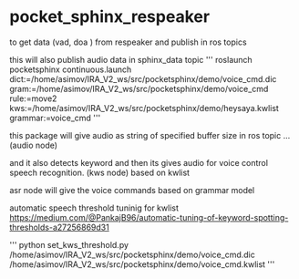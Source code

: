 # pocket_sphinx_respeaker
to get data (vad, doa ) from respeaker and publish in ros topics


this will also publish audio data in sphinx_data topic 
'''
roslaunch pocketsphinx continuous.launch dict:=/home/asimov/IRA_V2_ws/src/pocketsphinx/demo/voice_cmd.dic gram:=/home/asimov/IRA_V2_ws/src/pocketsphinx/demo/voice_cmd rule:=move2 kws:=/home/asimov/IRA_V2_ws/src/pocketsphinx/demo/heysaya.kwlist grammar:=voice_cmd
'''

this package will give audio as string of specified buffer size in ros topic ...(audio node)

and it also detects keyword and then its gives audio for voice control speech recognition. (kws node) based on kwlist

asr node will give the voice commands based on grammar model 




automatic speech threshold tuninig for kwlist 
https://medium.com/@PankajB96/automatic-tuning-of-keyword-spotting-thresholds-a27256869d31

'''
python set_kws_threshold.py /home/asimov/IRA_V2_ws/src/pocketsphinx/demo/voice_cmd.dic /home/asimov/IRA_V2_ws/src/pocketsphinx/demo/voice_cmd.kwlist
'''  
